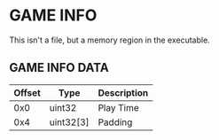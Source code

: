 # GAME INFO

This isn't a file, but a memory region in the executable.

## GAME INFO DATA

| Offset | Type  | Description
|---------|--------|------------
| 0x0     | uint32 | Play Time
| 0x4     | uint32[3] | Padding